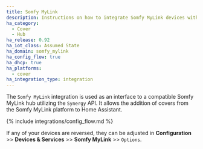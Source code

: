 ```yaml
---
title: Somfy MyLink
description: Instructions on how to integrate Somfy MyLink devices with Home Assistant.
ha_category:
  - Cover
  - Hub
ha_release: 0.92
ha_iot_class: Assumed State
ha_domain: somfy_mylink
ha_config_flow: true
ha_dhcp: true
ha_platforms:
  - cover
ha_integration_type: integration
---
```


The `Somfy MyLink` integration is used as an interface to a compatible Somfy MyLink hub utilizing the `Synergy` API. It allows the addition of covers from the Somfy MyLink platform to Home Assistant.

{% include integrations/config_flow.md %}

If any of your devices are reversed, they can be adjusted in **Configuration** >> **Devices & Services** >> **Somfy MyLink** >> `Options`.
